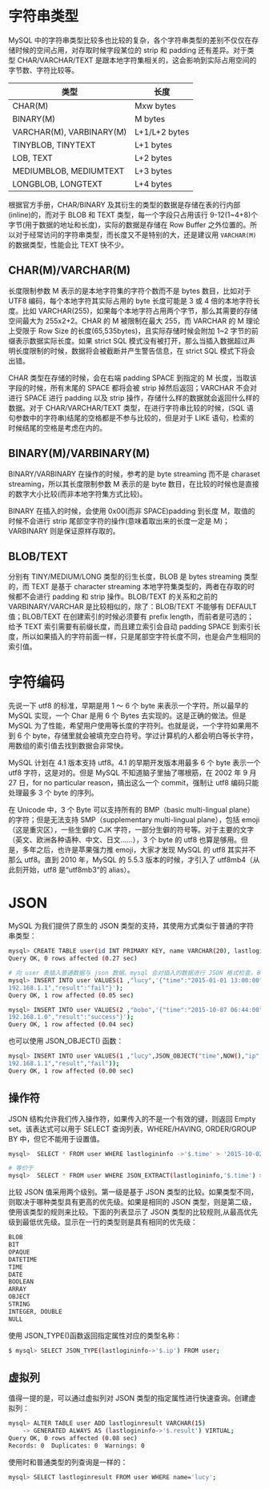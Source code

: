 # 字符串类型

MySQL 中的字符串类型比较多也比较的复杂，各个字符串类型的差别不仅仅在存储时候的空间占用，对存取时候字段某位的 strip 和 padding 还有差异。对于类型 CHAR/VARCHAR/TEXT 是跟本地字符集相关的，这会影响到实际占用空间的字节数、字符比较等。

| 类型                     | 长度          |
| ------------------------ | ------------- |
| CHAR(M)                  | Mxw bytes     |
| BINARY(M)                | M bytes       |
| VARCHAR(M), VARBINARY(M) | L+1/L+2 bytes |
| TINYBLOB, TINYTEXT       | L+1 bytes     |
| LOB, TEXT                | L+2 bytes     |
| MEDIUMBLOB, MEDIUMTEXT   | L+3 bytes     |
| LONGBLOB, LONGTEXT       | L+4 bytes     |

根据官方手册，CHAR/BINARY 及其衍生的类型的数据是存储在表的行内部(inline)的，而对于 BLOB 和 TEXT 类型，每一个字段只占用该行 9-12(1~4+8)个字节(用于数据的地址和长度)，实际的数据是存储在 Row Buffer 之外位置的。所以对于经常访问的字符串类型，而长度又不是特别的大，还是建议用 `VARCHAR(M)` 的数据类型，性能会比 TEXT 快不少。

## CHAR(M)/VARCHAR(M)

长度限制参数 M 表示的是本地字符集的字符个数而不是 bytes 数目，比如对于 UTF8 编码，每个本地字符其实际占用的 byte 长度可能是 3 或 4 倍的本地字符长度。比如 VARCHAR(255)，如果每个本地字符占用两个字节，那么其需要的存储空间最大为 255x2+2。CHAR 的 M 被限制在最大 255，而 VARCHAR 的 M 理论上受限于 Row Size 的长度(65,535bytes)，且实际存储时候会附加 1~2 字节的前缀表示数据实际长度。如果 strict SQL 模式没有被打开，那么当插入数据超过声明长度限制的时候，数据将会被截断并产生警告信息，在 strict SQL 模式下将会出错。

CHAR 类型在存储的时候，会在右端 padding SPACE 到指定的 M 长度，当取该字段的时候，所有末尾的 SPACE 都将会被 strip 掉然后返回；VARCHAR 不会对进行 SPACE 进行 padding 以及 strip 操作，存储什么样的数据就会返回什么样的数据。对于 CHAR/VARCHAR/TEXT 类型，在进行字符串比较的时候，(SQL 语句参数中的字符串)结尾的空格都是不参与比较的，但是对于 LIKE 语句，检索的时候结尾的空格是考虑在内的。

## BINARY(M)/VARBINARY(M)

BINARY/VARBINARY 在操作的时候，参考的是 byte streaming 而不是 charaset streaming，所以其长度限制参数 M 表示的是 byte 数目，在比较的时候也是直接的数字大小比较(而非本地字符集方式比较)。

BINARY 在插入的时候，会使用 0x00(而非 SPACE)padding 到长度 M，取值的时候不会进行 strip 尾部空字符的操作(意味着取出来的长度一定是 M)；VARBINARY 则是保证原样存取的。

## BLOB/TEXT

分别有 TINY/MEDIUM/LONG 类型的衍生长度，BLOB 是 bytes streaming 类型的，而 TEXT 是基于 character streaming 本地字符集类型的，两者在存取的时候都不会进行 padding 和 strip 操作。BLOB/TEXT 的关系和之前的 VARBINARY/VARCHAR 是比较相似的，除了：BLOB/TEXT 不能够有 DEFAULT 值；BLOB/TEXT 在创建索引的时候必须要有 prefix length，而前者是可选的；给予 TEXT 索引需要有前缀长度，而且建立索引会自动 padding SPACE 到索引长度，所以如果插入的字符前面一样，只是尾部空字符长度不同，也是会产生相同的索引值。

# 字符编码

先说一下 utf8 的标准，早期是用 1 ～ 6 个 byte 来表示一个字符。所以最早的 MySQL 实现，一个 Char 是用 6 个 Bytes 去实现的。这是正确的做法。但是 MySQL 为了性能，希望用户使用等长度的字符列。也就是说，一个字符如果用不到 6 个 byte，存储里就会被填充空白符号。学过计算机的人都会明白等长字符，用数组的索引值去找到数据会非常快。

MySQL 计划在 4.1 版本支持 utf8。4.1 的早期开发版本用最多 6 个 byte 表示一个 utf8 字符，这是对的。但是 MySQL 不知道脑子里抽了哪根筋，在 2002 年 9 月 27 日，for no particular reason，搞出这么一个 commit，强制让 utf8 编码只能处理最多 3 个 byte 的序列。

在 Unicode 中，3 个 Byte 可以支持所有的 BMP（basic multi-lingual plane）的字符；但是无法支持 SMP（supplementary multi-lingual plane），包括 emoji（这是重灾区），一些生僻的 CJK 字符，一部分生僻的符号等。对于主要的文字（英文、欧洲各种语种、中文、日文……），3 个 byte 的 utf8 也算是够用。但是，多年之后，也许是苹果强力推 emoji，大家才发现 MySQL 的 utf8 其实并不那么 utf8。直到 2010 年，MySQL 的 5.5.3 版本的时候，才引入了 utf8mb4（从此刻开始，utf8 是“utf8mb3“的 alias）。

# JSON

MySQL 为我们提供了原生的 JSON 类型的支持，其使用方式类似于普通的字符串类型：

```sh
mysql> CREATE TABLE user(id INT PRIMARY KEY, name VARCHAR(20), lastlogininfo JSON);
Query OK, 0 rows affected (0.27 sec)

# 向 user 表插入普通数据与 json 数据。mysql 会对插入的数据进行 JSON 格式检查，确保其符合 JSON 格式，若插的是不合法的数据，会出现 Invalid JSON text 错误。
mysql> INSERT INTO user VALUES(1 ,"lucy",'{"time":"2015-01-01 13:00:00","ip":"
192.168.1.1","result":"fail"}');
Query OK, 1 row affected (0.05 sec)

mysql> INSERT INTO user VALUES(2 ,"bobo",'{"time":"2015-10-07 06:44:00","ip":"
192.168.1.0","result":"success"}');
Query OK, 1 row affected (0.04 sec)
```

也可以使用 JSON_OBJECT() 函数：

```sh
mysql> INSERT INTO user VALUES(1 ,"lucy",JSON_OBJECT("time",NOW(),"ip","
192.168.1.1","result","fail"));
Query OK, 1 row affected (0.00 sec)
```

## 操作符

JSON 结构允许我们传入操作符，如果传入的不是一个有效的键，则返回 Empty set。该表达式可以用于 SELECT 查询列表，WHERE/HAVING, ORDER/GROUP BY 中，但它不能用于设置值。

```sh
mysql>  SELECT * FROM user WHERE lastlogininfo ->'$.time' > '2015-10-02';

# 等价于
mysql>  SELECT * FROM user WHERE JSON_EXTRACT(lastlogininfo,'$.time') > '2015-10-02';
```

比较 JSON 值采用两个级别。第一级是基于 JSON 类型的比较。如果类型不同，则取决于哪种类型具有更高的优先级。如果是相同的 JSON 类型，则是第二级，使用该类型的规则来比较。下面的列表显示了 JSON 类型的比较规则,从最高优先级到最低优先级。显示在一行的类型则是具有相同的优先级：

```sh
BLOB
BIT
OPAQUE
DATETIME
TIME
DATE
BOOLEAN
ARRAY
OBJECT
STRING
INTEGER, DOUBLE
NULL
```

使用 JSON_TYPE()函数返回指定属性对应的类型名称：

```sh
$ mysql> SELECT JSON_TYPE(lastlogininfo->'$.ip') FROM user;
```

## 虚拟列

值得一提的是，可以通过虚拟列对 JSON 类型的指定属性进行快速查询。创建虚拟列：

```sh
mysql> ALTER TABLE user ADD lastloginresult VARCHAR(15)
    -> GENERATED ALWAYS AS (lastlogininfo->'$.result') VIRTUAL;
Query OK, 0 rows affected (0.08 sec)
Records: 0  Duplicates: 0  Warnings: 0
```

使用时和普通类型的列查询是一样的：

```sh
mysql> SELECT lastloginresult FROM user WHERE name='lucy';
```
